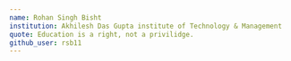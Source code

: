 ```yaml
---
name: Rohan Singh Bisht
institution: Akhilesh Das Gupta institute of Technology & Management
quote: Education is a right, not a privilidge.
github_user: rsb11
---
```

